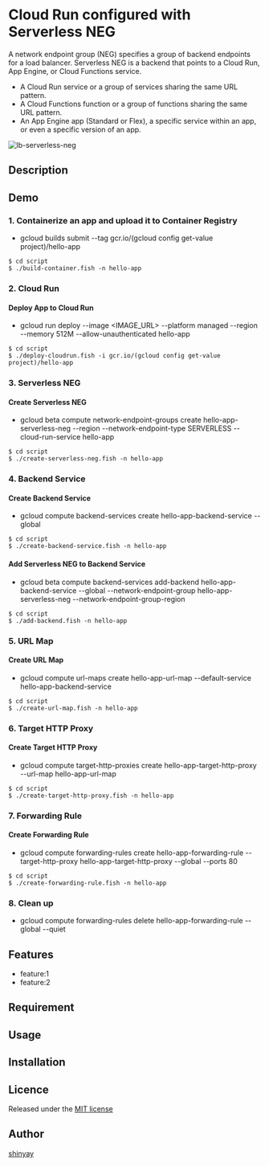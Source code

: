 # Cloud Run configured with Serverless NEG

A network endpoint group (NEG) specifies a group of backend endpoints for a load balancer.
Serverless NEG is a backend that points to a Cloud Run, App Engine, or Cloud Functions service.

- A Cloud Run service or a group of services sharing the same URL pattern.
- A Cloud Functions function or a group of functions sharing the same URL pattern.
- An App Engine app (Standard or Flex), a specific service within an app, or even a specific version of an app.

![lb-serverless-neg](https://cloud.google.com/load-balancing/images/lb-serverless-simple.svg)

## Description

## Demo
### 1. Containerize an app and upload it to Container Registry
- gcloud builds submit --tag gcr.io/(gcloud config get-value project)/hello-app

```
$ cd script
$ ./build-container.fish -n hello-app
```

### 2. Cloud Run
#### Deploy App to Cloud Run
- gcloud run deploy --image <IMAGE_URL> --platform managed --region <REGION> --memory 512M --allow-unauthenticated hello-app

```
$ cd script
$ ./deploy-cloudrun.fish -i gcr.io/(gcloud config get-value project)/hello-app
```

### 3. Serverless NEG
#### Create Serverless NEG
- gcloud beta compute network-endpoint-groups create hello-app-serverless-neg --region <REGION> --network-endpoint-type SERVERLESS --cloud-run-service hello-app

```
$ cd script
$ ./create-serverless-neg.fish -n hello-app
```

### 4. Backend Service
#### Create Backend Service
- gcloud compute backend-services create hello-app-backend-service --global

```
$ cd script
$ ./create-backend-service.fish -n hello-app
```

#### Add Serverless NEG to Backend Service
- gcloud beta compute backend-services add-backend hello-app-backend-service --global --network-endpoint-group hello-app-serverless-neg --network-endpoint-group-region <REGION>

```
$ cd script
$ ./add-backend.fish -n hello-app
```

### 5. URL Map
#### Create URL Map
- gcloud compute url-maps create hello-app-url-map --default-service hello-app-backend-service

```
$ cd script
$ ./create-url-map.fish -n hello-app
```

### 6. Target HTTP Proxy
#### Create Target HTTP Proxy
- gcloud compute target-http-proxies create hello-app-target-http-proxy --url-map hello-app-url-map

```
$ cd script
$ ./create-target-http-proxy.fish -n hello-app
```

### 7. Forwarding Rule
#### Create Forwarding Rule
- gcloud compute forwarding-rules create hello-app-forwarding-rule --target-http-proxy hello-app-target-http-proxy --global --ports 80

```
$ cd script
$ ./create-forwarding-rule.fish -n hello-app
```

### 8. Clean up
- gcloud compute forwarding-rules delete hello-app-forwarding-rule --global --quiet

## Features

- feature:1
- feature:2

## Requirement

## Usage

## Installation

## Licence

Released under the [MIT license](https://gist.githubusercontent.com/shinyay/56e54ee4c0e22db8211e05e70a63247e/raw/34c6fdd50d54aa8e23560c296424aeb61599aa71/LICENSE)

## Author

[shinyay](https://github.com/shinyay)
